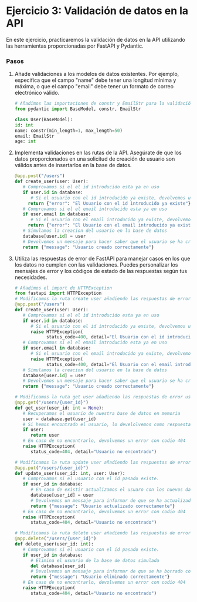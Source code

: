 # Ejercicio 3: Validación de datos en la API

En este ejercicio, practicaremos la validación de datos en la API utilizando las herramientas proporcionadas por FastAPI y Pydantic.

### Pasos

1. Añade validaciones a los modelos de datos existentes. Por ejemplo, especifica que el campo "name" debe tener una longitud mínima y máxima, o que el campo "email" debe tener un formato de correo electrónico válido.

   ```python
   # Añadimos las importaciones de constr y EmailStr para la validación
   from pydantic import BaseModel, constr, EmailStr

   class User(BaseModel):
   id: int
   name: constr(min_length=1, max_length=50)
   email: EmailStr
   age: int
   ```

2. Implementa validaciones en las rutas de la API. Asegúrate de que los datos proporcionados en una solicitud de creación de usuario son válidos antes de insertarlos en la base de datos.

   ```python
   @app.post("/users")
   def create_user(user: User):
      # Comprovamos si el el id introducido esta ya en uso
      if user.id in database:
         # Si el usuario con el id introducido ya existe, devolvemos un error
        return {"error": "El Usuario con el id introducido ya existe"}
      # Comprovamos si el el email introducido esta ya en uso
      if user.email in database:
         # Si el usuario con el email introducido ya existe, devolvemos un error
        return {"error": "El Usuario con el email introducido ya existe"}
      # Simulamos la creacion del usuario en la base de datos
      database[user.id] = user
      # Devolvemos un mensaje para hacer saber que el usuario se ha creado correctamente
      return {"message": "Usuario creado correctamente"}
   ```

3. Utiliza las respuestas de error de FastAPI para manejar casos en los que los datos no cumplen con las validaciones. Puedes personalizar los mensajes de error y los códigos de estado de las respuestas según tus necesidades.

   ```python
   # Añadimos el import de HTTPException
   from fastapi import HTTPException
   # Modificamos la ruta create user añadiendo las respuestas de error usando HTTPException
   @app.post("/users")
   def create_user(user: User):
      # Comprovamos si el el id introducido esta ya en uso
      if user.id in database:
         # Si el usuario con el id introducido ya existe, devolvemos un error
         raise HTTPException(
               status_code=400, detail="El Usuario con el id introducido ya existe")
      # Comprovamos si el el email introducido esta ya en uso
      if user.email in database:
         # Si el usuario con el email introducido ya existe, devolvemos un error
         raise HTTPException(
               status_code=400, detail="El Usuario con el email introducido ya existe")
      # Simulamos la creacion del usuario en la base de datos
      database[user.id] = user
      # Devolvemos un mensaje para hacer saber que el usuario se ha creado correctamente
      return {"message": "Usuario creado correctamente"}

   # Modificamos la ruta get user añadiendo las respuestas de error usando HTTPException
   @app.get("/users/{user_id}")
   def get_user(user_id: int = None):
      # Recuperamos el usuario de nuestra base de datos en memoria
      user = database.get(user_id)
      # Si hemos encontrado el usuario, lo develolvemos como respuesta
      if user:
         return user
      # En caso de no encontrarlo, devolvemos un error con codio 404
      raise HTTPException(
         status_code=404, detail="Usuario no encontrado")

   # Modificamos la ruta update user añadiendo las respuestas de error usando HTTPException
   @app.put("/users/{user_id}")
   def update_user(user_id: int, user: User):
      # Comprovamos si el usuario con el id pasado existe.
      if user_id in database:
         # En caso de existir actualizamos el usuaro con los nuevos datos.
         database[user_id] = user
         # Devolvemos un mensaje para informar de que se ha actualizado correctamente.
         return {"message": "Usuario actualizado correctamente"}
      # En caso de no encontrarlo, devolvemos un error con codio 404
      raise HTTPException(
         status_code=404, detail="Usuario no encontrado")

   # Modificamos la ruta delete user añadiendo las respuestas de error usando HTTPException
   @app.delete("/users/{user_id}")
   def delete_user(user_id: int):
      # Comprovamos si el usuario con el id pasado existe.
      if user_id in database:
         # Elimina el usuario de la base de datos simulada
         del database[user_id]
         # Devolvemos un mensaje para informar de que se ha borrado correctamente.
         return {"message": "Usuario eliminado correctamente"}
      # En caso de no encontrarlo, devolvemos un error con codio 404
      raise HTTPException(
         status_code=404, detail="Usuario no encontrado")
   ```

